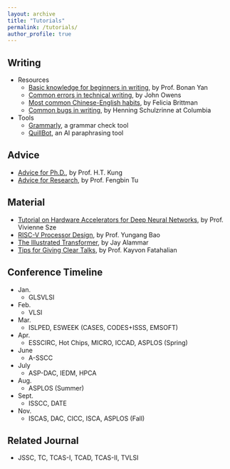 ```yaml
---
layout: archive
title: "Tutorials"
permalink: /tutorials/
author_profile: true
---
```


## Writing 
* Resources
  - [Basic knowledge for beginners in writing](https://bonany.cc/newtoacwriting/), by Prof. Bonan Yan
  - [Common errors in technical writing](https://www.ece.ucdavis.edu/~jowens/commonerrors.html), by John Owens
  - [Most common Chinese-English habits](http://leml.asu.edu/Wu_Website_4_Students/Writing-guides/For%20Chinese%20Writers/Writing%20habits%20of%20Chn%20grads%20by%20Brittman.pdf), by Felicia Brittman
  - [Common bugs in writing](https://www.cs.columbia.edu/~hgs/etc/writing-bugs.html), by Henning Schulzrinne at Columbia
* Tools
  - [Grammarly](https://app.grammarly.com/), a grammar check tool
  - [QuillBot](https://quillbot.com/), an AI paraphrasing tool

## Advice
* [Advice for Ph.D.](https://www.eecs.harvard.edu/htk/phdadvice/), by Prof. H.T. Kung
* [Advice for Research](https://fengbintu.github.io/advice/), by Prof. Fengbin Tu

## Material
* [Tutorial on Hardware Accelerators for Deep Neural Networks](https://eyeriss.mit.edu/tutorial.html), by Prof. Vivienne Sze
* [RISC-V Processor Design](https://ysyx.oscc.cc/), by Prof. Yungang Bao
* [The Illustrated Transformer](https://jalammar.github.io/illustrated-transformer/), by Jay Alammar
* [Tips for Giving Clear Talks](https://graphics.stanford.edu/~kayvonf/misc/cleartalktips.pdf), by Prof. Kayvon Fatahalian

## Conference Timeline
* Jan.
  - GLSVLSI
* Feb.
  - VLSI
* Mar.
  - ISLPED, ESWEEK (CASES, CODES+ISSS, EMSOFT)
* Apr.
  - ESSCIRC, Hot Chips, MICRO, ICCAD, ASPLOS (Spring)
* June
  - A-SSCC
* July
  - ASP-DAC, IEDM, HPCA 
* Aug.
  - ASPLOS (Summer)
* Sept.
  - ISSCC, DATE
* Nov.
  - ISCAS, DAC, CICC, ISCA, ASPLOS (Fall)

## Related Journal
* JSSC, TC, TCAS-I, TCAD, TCAS-II, TVLSI
